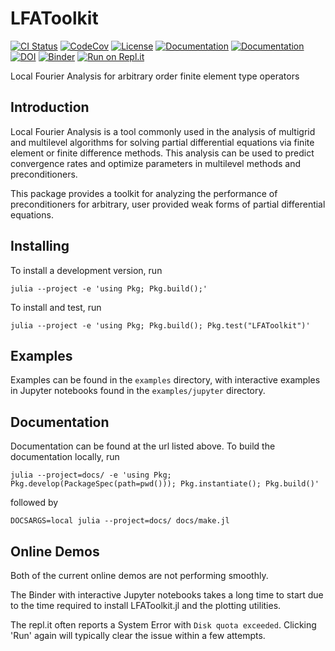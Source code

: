 # LFAToolkit

[![CI Status](https://github.com/jeremylt/LFAToolkit.jl/workflows/Tests/badge.svg)](https://github.com/jeremylt/LFAToolkit.jl/actions)
[![CodeCov](https://codecov.io/gh/jeremylt/LFAToolkit.jl/branch/master/graph/badge.svg)](https://codecov.io/gh/jeremylt/LFAToolkit.jl)
[![License](https://img.shields.io/badge/License-BSD%202--Clause-orange.svg)](https://opensource.org/licenses/BSD-2-Clause)
[![Documentation](https://img.shields.io/badge/docs-dev-blue)](https://jeremylt.github.io/LFAToolkit.jl/dev/)
[![Documentation](https://img.shields.io/badge/docs-stable-blue)](https://jeremylt.github.io/LFAToolkit.jl/stable/)
[![DOI](https://zenodo.org/badge/291842028.svg)](https://zenodo.org/badge/latestdoi/291842028)
[![Binder](https://mybinder.org/badge_logo.svg)](https://mybinder.org/v2/gh/jeremylt/LFAToolkit.jl/main?filepath=examples%2Fjupyter)
[![Run on Repl.it](https://repl.it/badge/github/jeremylt/LFAToolkit.jl)](https://replit.com/@jeremylt/LFAToolkitjl)

Local Fourier Analysis for arbitrary order finite element type operators

## Introduction

Local Fourier Analysis is a tool commonly used in the analysis of multigrid and multilevel algorithms for solving partial differential equations via finite element or finite difference methods.
This analysis can be used to predict convergence rates and optimize parameters in multilevel methods and preconditioners.

This package provides a toolkit for analyzing the performance of preconditioners for arbitrary, user provided weak forms of partial differential equations.

## Installing

To install a development version, run

```
julia --project -e 'using Pkg; Pkg.build();'
```

To install and test, run

```
julia --project -e 'using Pkg; Pkg.build(); Pkg.test("LFAToolkit")'
```

## Examples

Examples can be found in the ``examples`` directory, with interactive examples in Jupyter notebooks found in the ``examples/jupyter`` directory.

## Documentation

Documentation can be found at the url listed above.
To build the documentation locally, run

```
julia --project=docs/ -e 'using Pkg; Pkg.develop(PackageSpec(path=pwd())); Pkg.instantiate(); Pkg.build()'
```

followed by

```
DOCSARGS=local julia --project=docs/ docs/make.jl
```

## Online Demos

Both of the current online demos are not performing smoothly.

The Binder with interactive Jupyter notebooks takes a long time to start due to the time required to install LFAToolkit.jl and the plotting utilities.

The repl.it often reports a System Error with `Disk quota exceeded`.
Clicking 'Run' again will typically clear the issue within a few attempts.
